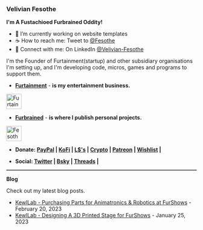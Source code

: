 ### Velivian Fesothe
<b>I'm A Fustachioed Furbrained Oddity!</b>

<ul>
  <li>🚧 I’m currently working on website templates</li>
  <li>☕ How to reach me: Tweet to <a href="https://twitter.com/intent/tweet?screen_name=Fesothe&ref_src=twsrc%5Etfw" class="twitter-mention-button" data-show-count="false">@Fesothe</a></li>
  <li>💼 Connect with me: On LinkedIn <a href="https://www.linkedin.com/comm/mynetwork/discovery-see-all?usecase=PEOPLE_FOLLOWS&followMember=velivian-fesothe">@Velivian-Fesothe</a></li>
</ul>



<p>I'm the Founder of Furtainment(startup) and other subsidiary organisations I'm setting up, and I'm developing code, micros, games and programs to support them.</p>

* <b><a href="https://github.com/Furtainment">Furtainment</a></b> - <b> is my entertainment business.</b>

<a href="https://github.com/Furtainment">
  <img src="https://avatars.githubusercontent.com/u/13406567?s=200&v=4" alt="Furtainment Logo" style="width:40px;height:40px;">
</a>

* <b><a href="https://github.com/Furbrained">Furbrained</a></b> - <b> is where I publish personal projects.</b>

<a href="https://github.com/Furbrained">
  <img src="https://avatars.githubusercontent.com/u/42522398?s=64&v=4" alt="Fesothes Logo" style="width:40px;height:40px;">
</a>

* <b>Donate: <a href="https://paypal.me/fesothe">PayPal</a> | <a href="https://ko-fi.com/fesothe">KoFi</a> | <a href="https://my.secondlife.com/steampunk.gears">L$'s</a> | <a href="https://fesothe.crypto">Crypto</a> | <a href="https://www.patreon.com/Fesothe">Patreon</a> | <a href="https://wishlist.fesothe.com/">Wishlist</a> |</b>

* <b>Social: <a href="https://twitter.com/Fesothe">Twitter</a> | <a href="https://bsky.app/profile/fesothe.com">Bsky</a> | <a href="https://www.threads.net/@velivian.fesothe">Threads</a> | </b>

<hr style="border: none; border-top: 1px solid grey;">

<b>Blog</b>

Check out my latest blog posts.

<ul>
  <li><a href="https://www.kewllab.com/2023/02/purchasing-parts-for-robotics.html">KewlLab - Purchasing Parts for Animatronics & Robotics at FurShows</a> - February 20, 2023</li>
  <li><a href="https://www.kewllab.com/2023/01/designing-a-3d-printed-stage-for-furshows.html">KewlLab - Designing A 3D Printed Stage for FurShows</a> - January 25, 2023</li>
</ul>
